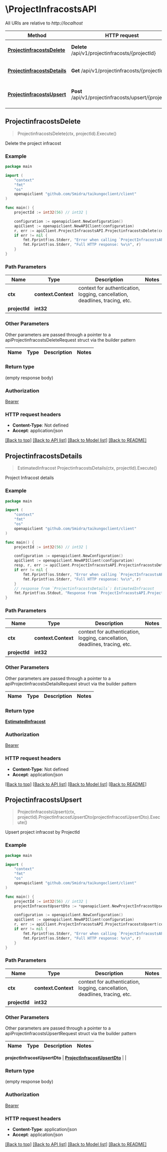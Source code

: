 # \ProjectInfracostsAPI

All URIs are relative to *http://localhost*

Method | HTTP request | Description
------------- | ------------- | -------------
[**ProjectinfracostsDelete**](ProjectInfracostsAPI.md#ProjectinfracostsDelete) | **Delete** /api/v1/projectinfracosts/{projectId} | Delete the project infracost
[**ProjectinfracostsDetails**](ProjectInfracostsAPI.md#ProjectinfracostsDetails) | **Get** /api/v1/projectinfracosts/{projectId} | Project Infracost details
[**ProjectinfracostsUpsert**](ProjectInfracostsAPI.md#ProjectinfracostsUpsert) | **Post** /api/v1/projectinfracosts/upsert/{projectId} | Upsert project infracost by ProjectId



## ProjectinfracostsDelete

> ProjectinfracostsDelete(ctx, projectId).Execute()

Delete the project infracost

### Example

```go
package main

import (
    "context"
    "fmt"
    "os"
    openapiclient "github.com/Smidra/taikungoclient/client"
)

func main() {
    projectId := int32(56) // int32 | 

    configuration := openapiclient.NewConfiguration()
    apiClient := openapiclient.NewAPIClient(configuration)
    r, err := apiClient.ProjectInfracostsAPI.ProjectinfracostsDelete(context.Background(), projectId).Execute()
    if err != nil {
        fmt.Fprintf(os.Stderr, "Error when calling `ProjectInfracostsAPI.ProjectinfracostsDelete``: %v\n", err)
        fmt.Fprintf(os.Stderr, "Full HTTP response: %v\n", r)
    }
}
```

### Path Parameters


Name | Type | Description  | Notes
------------- | ------------- | ------------- | -------------
**ctx** | **context.Context** | context for authentication, logging, cancellation, deadlines, tracing, etc.
**projectId** | **int32** |  | 

### Other Parameters

Other parameters are passed through a pointer to a apiProjectinfracostsDeleteRequest struct via the builder pattern


Name | Type | Description  | Notes
------------- | ------------- | ------------- | -------------


### Return type

 (empty response body)

### Authorization

[Bearer](../README.md#Bearer)

### HTTP request headers

- **Content-Type**: Not defined
- **Accept**: application/json

[[Back to top]](#) [[Back to API list]](../README.md#documentation-for-api-endpoints)
[[Back to Model list]](../README.md#documentation-for-models)
[[Back to README]](../README.md)


## ProjectinfracostsDetails

> EstimatedInfracost ProjectinfracostsDetails(ctx, projectId).Execute()

Project Infracost details

### Example

```go
package main

import (
    "context"
    "fmt"
    "os"
    openapiclient "github.com/Smidra/taikungoclient/client"
)

func main() {
    projectId := int32(56) // int32 | 

    configuration := openapiclient.NewConfiguration()
    apiClient := openapiclient.NewAPIClient(configuration)
    resp, r, err := apiClient.ProjectInfracostsAPI.ProjectinfracostsDetails(context.Background(), projectId).Execute()
    if err != nil {
        fmt.Fprintf(os.Stderr, "Error when calling `ProjectInfracostsAPI.ProjectinfracostsDetails``: %v\n", err)
        fmt.Fprintf(os.Stderr, "Full HTTP response: %v\n", r)
    }
    // response from `ProjectinfracostsDetails`: EstimatedInfracost
    fmt.Fprintf(os.Stdout, "Response from `ProjectInfracostsAPI.ProjectinfracostsDetails`: %v\n", resp)
}
```

### Path Parameters


Name | Type | Description  | Notes
------------- | ------------- | ------------- | -------------
**ctx** | **context.Context** | context for authentication, logging, cancellation, deadlines, tracing, etc.
**projectId** | **int32** |  | 

### Other Parameters

Other parameters are passed through a pointer to a apiProjectinfracostsDetailsRequest struct via the builder pattern


Name | Type | Description  | Notes
------------- | ------------- | ------------- | -------------


### Return type

[**EstimatedInfracost**](EstimatedInfracost.md)

### Authorization

[Bearer](../README.md#Bearer)

### HTTP request headers

- **Content-Type**: Not defined
- **Accept**: application/json

[[Back to top]](#) [[Back to API list]](../README.md#documentation-for-api-endpoints)
[[Back to Model list]](../README.md#documentation-for-models)
[[Back to README]](../README.md)


## ProjectinfracostsUpsert

> ProjectinfracostsUpsert(ctx, projectId).ProjectInfracostUpsertDto(projectInfracostUpsertDto).Execute()

Upsert project infracost by ProjectId

### Example

```go
package main

import (
    "context"
    "fmt"
    "os"
    openapiclient "github.com/Smidra/taikungoclient/client"
)

func main() {
    projectId := int32(56) // int32 | 
    projectInfracostUpsertDto := *openapiclient.NewProjectInfracostUpsertDto() // ProjectInfracostUpsertDto |  (optional)

    configuration := openapiclient.NewConfiguration()
    apiClient := openapiclient.NewAPIClient(configuration)
    r, err := apiClient.ProjectInfracostsAPI.ProjectinfracostsUpsert(context.Background(), projectId).ProjectInfracostUpsertDto(projectInfracostUpsertDto).Execute()
    if err != nil {
        fmt.Fprintf(os.Stderr, "Error when calling `ProjectInfracostsAPI.ProjectinfracostsUpsert``: %v\n", err)
        fmt.Fprintf(os.Stderr, "Full HTTP response: %v\n", r)
    }
}
```

### Path Parameters


Name | Type | Description  | Notes
------------- | ------------- | ------------- | -------------
**ctx** | **context.Context** | context for authentication, logging, cancellation, deadlines, tracing, etc.
**projectId** | **int32** |  | 

### Other Parameters

Other parameters are passed through a pointer to a apiProjectinfracostsUpsertRequest struct via the builder pattern


Name | Type | Description  | Notes
------------- | ------------- | ------------- | -------------

 **projectInfracostUpsertDto** | [**ProjectInfracostUpsertDto**](ProjectInfracostUpsertDto.md) |  | 

### Return type

 (empty response body)

### Authorization

[Bearer](../README.md#Bearer)

### HTTP request headers

- **Content-Type**: application/json
- **Accept**: application/json

[[Back to top]](#) [[Back to API list]](../README.md#documentation-for-api-endpoints)
[[Back to Model list]](../README.md#documentation-for-models)
[[Back to README]](../README.md)

